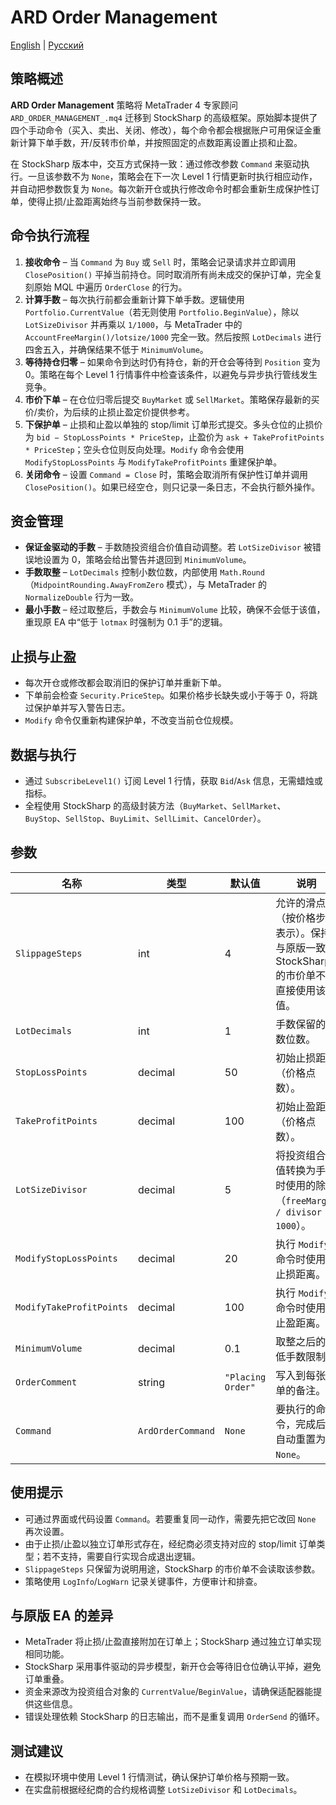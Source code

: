 # ARD Order Management
[English](README.md) | [Русский](README_ru.md)

## 策略概述
**ARD Order Management** 策略将 MetaTrader 4 专家顾问 `ARD_ORDER_MANAGEMENT_.mq4` 迁移到 StockSharp 的高级框架。原始脚本提供了四个手动命令（买入、卖出、关闭、修改），每个命令都会根据账户可用保证金重新计算下单手数，开/反转市价单，并按照固定的点数距离设置止损和止盈。

在 StockSharp 版本中，交互方式保持一致：通过修改参数 `Command` 来驱动执行。一旦该参数不为 `None`，策略会在下一次 Level 1 行情更新时执行相应动作，并自动把参数恢复为 `None`。每次新开仓或执行修改命令时都会重新生成保护性订单，使得止损/止盈距离始终与当前参数保持一致。

## 命令执行流程
1. **接收命令** – 当 `Command` 为 `Buy` 或 `Sell` 时，策略会记录请求并立即调用 `ClosePosition()` 平掉当前持仓。同时取消所有尚未成交的保护订单，完全复刻原始 MQL 中遍历 `OrderClose` 的行为。
2. **计算手数** – 每次执行前都会重新计算下单手数。逻辑使用 `Portfolio.CurrentValue`（若无则使用 `Portfolio.BeginValue`），除以 `LotSizeDivisor` 并再乘以 `1/1000`，与 MetaTrader 中的 `AccountFreeMargin()/lotsize/1000` 完全一致。然后按照 `LotDecimals` 进行四舍五入，并确保结果不低于 `MinimumVolume`。
3. **等待持仓归零** – 如果命令到达时仍有持仓，新的开仓会等待到 `Position` 变为 0。策略在每个 Level 1 行情事件中检查该条件，以避免与异步执行管线发生竞争。
4. **市价下单** – 在仓位归零后提交 `BuyMarket` 或 `SellMarket`。策略保存最新的买价/卖价，为后续的止损止盈定价提供参考。
5. **下保护单** – 止损和止盈以单独的 stop/limit 订单形式提交。多头仓位的止损价为 `bid − StopLossPoints * PriceStep`，止盈价为 `ask + TakeProfitPoints * PriceStep`；空头仓位则反向处理。`Modify` 命令会使用 `ModifyStopLossPoints` 与 `ModifyTakeProfitPoints` 重建保护单。
6. **关闭命令** – 设置 `Command = Close` 时，策略会取消所有保护性订单并调用 `ClosePosition()`。如果已经空仓，则只记录一条日志，不会执行额外操作。

## 资金管理
- **保证金驱动的手数** – 手数随投资组合价值自动调整。若 `LotSizeDivisor` 被错误地设置为 0，策略会给出警告并退回到 `MinimumVolume`。
- **手数取整** – `LotDecimals` 控制小数位数，内部使用 `Math.Round`（`MidpointRounding.AwayFromZero` 模式），与 MetaTrader 的 `NormalizeDouble` 行为一致。
- **最小手数** – 经过取整后，手数会与 `MinimumVolume` 比较，确保不会低于该值，重现原 EA 中“低于 `lotmax` 时强制为 0.1 手”的逻辑。

## 止损与止盈
- 每次开仓或修改都会取消旧的保护订单并重新下单。
- 下单前会检查 `Security.PriceStep`。如果价格步长缺失或小于等于 0，将跳过保护单并写入警告日志。
- `Modify` 命令仅重新构建保护单，不改变当前仓位规模。

## 数据与执行
- 通过 `SubscribeLevel1()` 订阅 Level 1 行情，获取 `Bid`/`Ask` 信息，无需蜡烛或指标。
- 全程使用 StockSharp 的高级封装方法（`BuyMarket`、`SellMarket`、`BuyStop`、`SellStop`、`BuyLimit`、`SellLimit`、`CancelOrder`）。

## 参数
| 名称 | 类型 | 默认值 | 说明 |
| --- | --- | --- | --- |
| `SlippageSteps` | int | 4 | 允许的滑点（按价格步数表示）。保持与原版一致，StockSharp 的市价单不会直接使用该值。 |
| `LotDecimals` | int | 1 | 手数保留的小数位数。 |
| `StopLossPoints` | decimal | 50 | 初始止损距离（价格点数）。 |
| `TakeProfitPoints` | decimal | 100 | 初始止盈距离（价格点数）。 |
| `LotSizeDivisor` | decimal | 5 | 将投资组合价值转换为手数时使用的除数（`freeMargin / divisor / 1000`）。 |
| `ModifyStopLossPoints` | decimal | 20 | 执行 `Modify` 命令时使用的止损距离。 |
| `ModifyTakeProfitPoints` | decimal | 100 | 执行 `Modify` 命令时使用的止盈距离。 |
| `MinimumVolume` | decimal | 0.1 | 取整之后的最低手数限制。 |
| `OrderComment` | string | `"Placing Order"` | 写入到每张订单的备注。 |
| `Command` | `ArdOrderCommand` | `None` | 要执行的命令，完成后会自动重置为 `None`。 |

## 使用提示
- 可通过界面或代码设置 `Command`。若要重复同一动作，需要先把它改回 `None` 再次设置。
- 由于止损/止盈以独立订单形式存在，经纪商必须支持对应的 stop/limit 订单类型；若不支持，需要自行实现合成退出逻辑。
- `SlippageSteps` 只保留为说明用途，StockSharp 的市价单不会读取该参数。
- 策略使用 `LogInfo`/`LogWarn` 记录关键事件，方便审计和排查。

## 与原版 EA 的差异
- MetaTrader 将止损/止盈直接附加在订单上；StockSharp 通过独立订单实现相同功能。
- StockSharp 采用事件驱动的异步模型，新开仓会等待旧仓位确认平掉，避免订单重叠。
- 资金来源改为投资组合对象的 `CurrentValue`/`BeginValue`，请确保适配器能提供这些信息。
- 错误处理依赖 StockSharp 的日志输出，而不是重复调用 `OrderSend` 的循环。

## 测试建议
- 在模拟环境中使用 Level 1 行情测试，确认保护订单价格与预期一致。
- 在实盘前根据经纪商的合约规格调整 `LotSizeDivisor` 和 `LotDecimals`。
